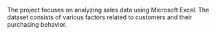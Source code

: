 The project focuses on analyzing sales data using Microsoft Excel. The dataset consists of various factors related to customers and their purchasing behavior.


